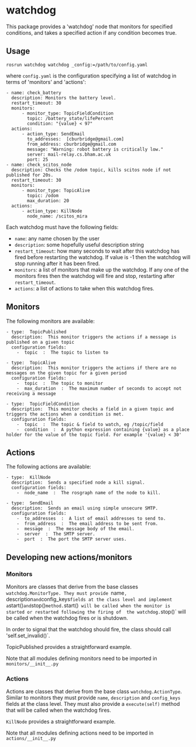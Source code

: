 # watchdog

This package provides a 'watchdog' node that monitors for specified conditions,
and takes a specified action if any condition becomes true. 

## Usage

`rosrun watchdog watchdog _config:=/path/to/config.yaml`

where `config.yaml` is the configuration specifying a list of watchdog in 
terms of 'monitors' and 'actions':

```
- name: check_battery
  description: Monitors the battery level.
  restart_timeout: 30
  monitors:
      - monitor_type: TopicFieldCondition
        topic: /battery_state/lifePercent
        condition: "{value} < 97"
  actions:
      - action_type: SendEmail
        to_addresses:  [cburbridge@gmail.com]
        from_address: cburbridge@gmail.com
        message: "Warning: robot battery is critically low."
        server: mail-relay.cs.bham.ac.uk
        port: 25
- name: check_scitos_node
  description: Checks the /odom topic, kills scitos node if not published for 20s.
  restart_timeout: 30
  monitors:
      - monitor_type: TopicAlive
        topic: /odom
        max_duration: 20
  actions:
      - action_type: KillNode
        node_name: /scitos_mira
```

Each watchdog must have the following fields:

- `name`: any name chosen by the user
- `description`: some hopefully useful description string
- `restart_timeout`: how many seconds to wait after this watchdog has fired
before restarting the watchdog. If value is -1 then the watchdog will stop running after
it has been fired.
- `monitors`: a list of monitors that make up the watchdog. If any one of the 
monitors fires then the watchdog will fire and stop, restarting after `restart_timeout`.
- `actions`: a list of actions to take when this watchdog fires.

## Monitors

The following monitors are available:

```
- type:  TopicPublished
  description:  This monitor triggers the actions if a message is published on a given topic
  configuration fields:
    -  topic  :  The topic to listen to

- type:  TopicAlive
  description:  This monitor triggers the actions if there are no messages on the given topic for a given period
  configuration fields:
    -  topic  :  The topic to monitor
    -  max_duration  :  The maximum number of seconds to accept not receiving a message

- type:  TopicFieldCondition
  description:  This monitor checks a field in a given topic and triggers the actions when a condition is met.
  configuration fields:
    -  topic  :  The topic & field to watch, eg /topic/field
    -  condition  :  A python expression containing {value} as a place holder for the value of the topic field. For example '{value} < 30'

```



## Actions
The following actions are available:

```
- type:  KillNode
  description:  Sends a specified node a kill signal.
  configuration fields:
    -  node_name  :  The rosgraph name of the node to kill.

- type:  SendEmail
  description:  Sends an email using simple unsecure SMTP.
  configuration fields:
    -  to_addresses  :  A list of email addresses to send to.
    -  from_address  :  The email address to be sent from.
    -  message  :  The message body of the email.
    -  server  :  The SMTP server.
    -  port  :  The port the SMTP server uses.
```

## Developing new actions/monitors

### Monitors

Monitors are classes that derive from the base classes 
`watchdog.MonitorType. They must provide `name`, `description` and `config_keys`
fields at the class level and implement a `start()` and `stop()` method. `start()` 
will be called when the monitor is started or restarted following the firing of 
the watchdog. `stop()` will be called when the watchdog fires or is shutdown.

In order to signal that the watchdog should fire, the class should call 'self.set_invalid()`.

TopicPublished provides a straightforward example.

Note that all modules defining monitors need to be imported in `monitors/__init__.py`


### Actions

Actions are classes that derive from the base class `watchdog.ActionType`. Similar to 
monitors they must provide `name`, `description` and `config_keys`
fields at the class level. They must also provide a `execute(self)` method that
will be called when the watchdog fires.

`KillNode` provides a straightforward example.

Note that all modules defining actions need to be imported in `actions/__init__.py`